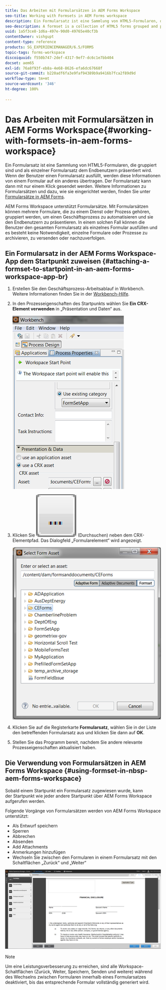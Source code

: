 ```yaml
---
title: Das Arbeiten mit Formularsätzen in AEM Forms Workspace
seo-title: Working with Formsets in AEM Forms workspace
description: Ein Formularsatz ist eine Sammlung von HTML5-Formularen, die gruppiert sind und als einzelner Formularsatz dem Endbenutzern präsentiert wird. Erfahren Sie, wie Sie mit Formularsätzen in AEM Forms Workspace arbeiten können.
seo-description: A formset is a collection of HTML5 forms grouped and presented as a single set of forms to end users. Learn how you can work with formsets in AEM Forms workspace.
uuid: 1a5f3ce8-1d6a-497e-90d0-49765e40cf3b
contentOwner: vishgupt
content-type: reference
products: SG_EXPERIENCEMANAGER/6.5/FORMS
topic-tags: forms-workspace
discoiquuid: f550b747-2def-4317-9ef7-dc6c1e7bb404
docset: aem65
exl-id: 76a8f93f-eb8a-4e68-8626-efa6dc67668f
source-git-commit: b220adf6fa3e9faf94389b9a9416b7fca2f89d9d
workflow-type: tm+mt
source-wordcount: '346'
ht-degree: 100%

---
```


# Das Arbeiten mit Formularsätzen in AEM Forms Workspace{#working-with-formsets-in-aem-forms-workspace}

Ein Formularsatz ist eine Sammlung von HTML5-Formularen, die gruppiert sind und als einzelner Formularsatz dem Endbenutzern präsentiert wird. Wenn der Benutzer einen Formularsatz ausfüllt, werden diese Informationen von einem Formular auf ein anderes übertragen. Der Formularsatz kann dann mit nur einem Klick gesendet werden. Weitere Informationen zu Formularsätzen und dazu, wie sie eingerichtet werden, finden Sie unter [Formularsätze in AEM Forms](../../forms/using/formset-in-aem-forms.md).

AEM Forms Workspace unterstützt Formularsätze. Mit Formularsätzen können mehrere Formulare, die zu einem Dienst oder Prozess gehören, gruppiert werden, um einen Geschäftsprozess zu automatisieren und sie den Endbenutzern zu präsentieren. In einem solchen Fall können die Benutzer den gesamten Formularsatz als einzelnes Formular ausfüllen und es besteht keine Notwendigkeit, einzelne Formulare oder Prozesse zu archivieren, zu versenden oder nachzuverfolgen.

## Ein Formularsatz in der AEM Forms Workspace-App dem Startpunkt zuweisen  {#attaching-a-formset-to-startpoint-in-an-aem-forms-workspace-app-br}

1. Erstellen Sie den Geschäftsprozess-Arbeitsablauf in Workbench. Weitere Informationen finden Sie in der [Workbench-Hilfe](https://www.adobe.com/go/learn_aemforms_workbench_63_de).
1. In den Prozesseigenschaften des Startpunkts wählen Sie **Ein CRX-Element verwenden** in „Präsentation und Daten“ aus.

   ![1-3](assets/1-3.png)

1. Klicken Sie ![Durchsuchen](assets/browse.png) (Durchsuchen) neben dem CRX-Elementpfad. Das Dialogfeld „Formularelement“ wird angezeigt.

   ![2-1](assets/2-1.png)

1. Klicken Sie auf die Registerkarte **Formularsatz**, wählen Sie in der Liste den betreffenden Formularsatz aus und klicken Sie dann auf **OK**.

1. Stellen Sie das Programm bereit, nachdem Sie andere relevante Prozesseigenschaften aktualisiert haben. 

## Die Verwendung von Formularsätzen in AEM Forms Workspace {#using-formset-in-nbsp-aem-forms-workspace}

Sobald einem Startpunkt ein Formularsatz zugewiesen wurde, kann der Startpunkt wie jeder andere Startpunkt über AEM Forms Workspace aufgerufen werden.

Folgende Vorgänge von Formularsätzen werden von AEM Forms Workspace unterstützt:

* Als Entwurf speichern
* Sperren
* Abbrechen
* Absenden
* Add Attachments
* Anmerkungen hinzufügen
* Wechseln Sie zwischen den Formularen in einem Formularsatz mit den Schaltflächen „Zurück“ und „Weiter“

![3-1](assets/3-1.png)

>[!NOTE]
>
>Um eine Leistungsverbesserung zu erreichen, sind alle Workspace-Schaltflächen (Zurück, Weiter, Speichern, Senden und weitere) während des Wechselns zwischen Formularen innerhalb eines Formularsatzes deaktiviert, bis das entsprechende Formular vollständig generiert wird.
